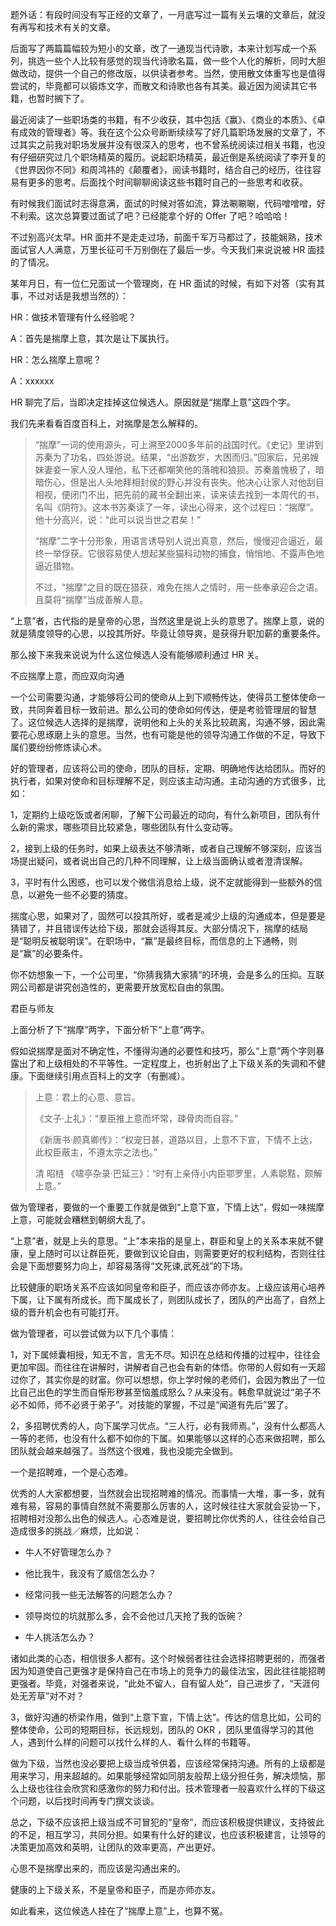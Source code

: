 题外话：有段时间没有写正经的文章了，一月底写过一篇有关云壤的文章后，就没有再写和技术有关的文章。

  

后面写了两篇篇幅较为短小的文章，改了一通现当代诗歌，本来计划写成一个系列，挑选一些个人比较有感觉的现当代诗歌名篇，做一些个人化的解析，同时大胆做改动，提供一个自己的修改版，以供读者参考。当然，使用散文体重写也是值得尝试的，毕竟都可以锻炼文字，而散文和诗歌也各有其美。最近因为阅读其它书籍，也暂时搁下了。

  

最近阅读了一些职场类的书籍，有不少收获，其中包括《赢》、《商业的本质》、《卓有成效的管理者》等。我在这个公众号断断续续写了好几篇职场发展的文章了，不过其实之前我对职场发展并没有很深入的思考，也不曾系统阅读过相关书籍，也没有仔细研究过几个职场精英的履历。说起职场精英，最近倒是系统阅读了李开复的《世界因你不同》和周鸿祎的《颠覆者》，阅读书籍时，结合自己的经历，往往容易有更多的思考。后面找个时间聊聊阅读这些书籍时自己的一些思考和收获。

  

有时候我们面试时志得意满，面试的时候对答如流，算法唰唰唰，代码噌噌噌，好不利索。这次总算要过面试了吧？已经能拿个好的 Offer 了吧？哈哈哈！

  

不过别高兴太早。HR 面并不是走走过场，前面千军万马都过了，技能娴熟，技术面试官人人满意，万里长征可千万别倒在了最后一步。今天我们来说说被 HR 面挂的了情况。

  

某年月日，有一位仁兄面试一个管理岗，在 HR 面试的时候，有如下对答（实有其事，不过对话是我想当然的）：

HR：做技术管理有什么经验呢？

A：首先是揣摩上意，其次是让下属执行。

HR：怎么揣摩上意呢？

A：xxxxxx

  

HR 聊完了后，当即决定挂掉这位候选人。原因就是“揣摩上意”这四个字。

  

我们先来看看百度百科上，对揣摩是怎么解释的。

  

> “揣摩”一词的使用源头，可上溯至2000多年前的战国时代。《史记》里讲到苏秦为了功名，四处游说。结果，“出游数岁，大困而归。”回家后，兄弟嫂妹妻妾一家人没人理他，私下还都嘲笑他的落魄和狼狈。苏秦羞愧极了，暗暗伤心，但是出人头地拜相封侯的野心并没有丧失。他决心让家人对他刮目相视，便闭门不出，把先前的藏书全翻出来，读来读去找到一本周代的书，名叫《阴符》。这本书苏秦读了一年，读出心得来，这个过程曰：“揣摩”。他十分高兴，说：“此可以说当世之君矣！”
> 
>   
> 
> “揣摩”二字十分形象，用语言诱导别人说出真意，然后，慢慢迎合逼近，最终一举俘获。它很容易使人想起某些猫科动物的捕食，悄悄地、不露声色地逼近猎物。
> 
>   
> 
> 不过，“揣摩”之目的既在猎获，难免在揣人之情时，用一些奉承迎合之语。且莫将“揣摩”当成善解人意。

  

“上意”者，古代指的是皇帝的心思，当然这里是说上头的意思了。揣摩上意，说的就是猜度领导的心思，以投其所好。毕竟让领导爽，是获得升职加薪的重要条件。

  

那么接下来我来说说为什么这位候选人没有能够顺利通过 HR 关。

  

不应揣摩上意，而应双向沟通

  

一个公司需要沟通，才能够将公司的使命从上到下顺畅传达，使得员工整体使命一致，共同奔着目标一致前进。那么公司的使命如何传达，便是考验管理层的智慧了。这位候选人选择的是揣摩，说明他和上头的关系比较疏离，沟通不够，因此需要花心思琢磨上头的意思。当然，也有可能是他的领导沟通工作做的不足，导致下属们要纷纷修炼读心术。

  

好的管理者，应该将公司的使命，团队的目标，定期、明确地传达给团队。而好的执行者，如果对使命和目标理解不足，则应该主动沟通。主动沟通的方式很多，比如：

  

1，定期约上级吃饭或者闲聊，了解下公司最近的动向，有什么新项目，团队有什么新的需求，哪些项目比较紧急，哪些团队有什么变动等。

  

2，接到上级的任务时，如果上级表达不够清晰，或者自己理解不够深刻，应该当场提出疑问，或者说出自己的几种不同理解，让上级当面确认或者澄清误解。

  

3，平时有什么困惑，也可以发个微信消息给上级，说不定就能得到一些额外的信息，以避免一些不必要的猜度。

  

揣度心思，如果对了，固然可以投其所好，或者是减少上级的沟通成本，但是要是猜错了，并且错误传达给下级，那就会适得其反。大部分情况下，揣摩的结局是“聪明反被聪明误”。在职场中，“赢”是最终目标，而信息的上下通畅，则是“赢”的必要条件。

  

你不妨想象一下，一个公司里，“你猜我猜大家猜”的环境，会是多么的压抑。互联网公司都是讲究创造性的，更需要开放宽松自由的氛围。

  

君臣与师友

  

上面分析了下“揣摩”两字，下面分析下“上意”两字。

  

假如说揣摩是面对不确定性，不懂得沟通的必要性和技巧，那么“上意”两个字则暴露出了和上级相处的不平等性。一定程度上，也折射出了上下级关系的失调和不健康。下面继续引用点百科上的文字（有删减）。

  

> 上意：君上的心意、意旨。
> 
>   
> 
> 《文子·上礼》：“羣臣推上意而坏常，疎骨肉而自容。”
> 
> 《新唐书·颜真卿传》：“权宠日甚，道路以目，上意不下宣，下情不上达，此权臣蔽主，不遵太宗之法也。”
> 
> 清 昭梿 《啸亭杂录·巴延三》：“时有上亲侍小内臣鄂罗里，人素聪黠，颇解上意。”  

  

做为管理者，要做的一个重要工作就是做到“上意下宣，下情上达”，假如一味揣摩上意，可能就会糟糕到朝纲大乱了。

  

“上意”者，就是上头的意思。“上”本来指的是皇上，群臣和皇上的关系本来就不健康，皇上随时可以让群臣死，要做到议论自由，则需要更好的权利结构，否则往往会是下面想要努力向上，却容易落得“文死谏,武死战”的下场。

  

比较健康的职场关系不应该如同皇帝和臣子，而应该亦师亦友。上级应该用心培养下属，让下属有所成长。而下属成长了，则团队成长了，团队的产出高了，自然上级的晋升机会也有可能打开。

  

做为管理者，可以尝试做为以下几个事情：

  

1，对下属倾囊相授，知无不言，言无不尽。知识在总结和传播的过程中，往往会更加牢固。而往往在讲解时，讲解者自己也会有新的体悟。你带的人假如有一天超过你了，其实你是的财富。你可以想想，你上学时候的老师们，会因为教出了一位比自己出色的学生而自惭形秽甚至恼羞成怒么？从来没有。韩愈早就说过“弟子不必不如师，师不必贤于弟子”。对技能的掌握，不过是“闻道有先后”罢了。

  

2，多招聘优秀的人，向下属学习优点。“三人行，必有我师焉。”，没有什么都高人一等的老师，也没有什么都不如你的下属。如果能够以这样的心态来做招聘，那么团队就会越来越强了。当然这个很难，我也没能完全做到。

  

一个是招聘难，一个是心态难。

  

优秀的人大家都想要，当然就会出现招聘难的情况。而事情一大堆，事一多，就有难有易，容易的事情自然就不需要那么厉害的人，这时候往往大家就会妥协一下，招聘相对没那么出色的候选人。心态难是说，要招聘比你优秀的人，往往会给自己造成很多的挑战／麻烦，比如说：

-   牛人不好管理怎么办？
    
-   他比我牛，我没有了威信怎么办？
    
-   经常问我一些无法解答的问题怎么办？
    
-   领导岗位的坑就那么多，会不会他过几天抢了我的饭碗？
    
-   牛人挑活怎么办？
    

诸如此类的心态，相信很多人都有。这个时候弱者往往会选择招聘更弱的，而强者因为知道使自己更强才是保持自己在市场上的竞争力的最佳法宝，因此往往能招聘更强者。毕竟，对强者来说，“此处不留人，自有留人处”，自己进步了，“天涯何处无芳草”对不对？

  

3，做好沟通的桥梁作用，做到“上意下宣，下情上达”。传达的信息比如，公司的整体使命，公司的短期目标，长远规划，团队的 OKR ，团队里值得学习的其他人，遇到什么样的问题可以找什么样的人、看什么样的书籍等。

  

做为下级，当然也没必要把上级当成爷供着，应该经常保持沟通。所有的上级都是用来学习，用来超越的。如果能够经常如同朋友般帮上级分担任务，解决烦恼，那么上级也往往会欣赏和感激你的努力和付出。技术管理者一般喜欢什么样的下级这个问题，以后找时间再专门撰文谈谈。

  

总之，下级不应该把上级当成不可冒犯的“皇帝”，而应该积极提供建议，支持彼此的不足，相互学习，共同分担。如果有什么好的建议，也应该积极建言，让领导的决策更加高效和英明，让团队的效率更高，产出更好。

  

心思不是揣摩出来的，而应该是沟通出来的。

健康的上下级关系，不是皇帝和臣子，而是亦师亦友。

  

如此看来，这位候选人挂在了“揣摩上意”上，也算不冤。
<!--stackedit_data:
eyJoaXN0b3J5IjpbLTIwMDQzMzcyOTBdfQ==
-->